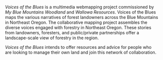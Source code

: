 *Voices of the Blues* is a multimedia webmapping project commissioned by *My Blue Mountains Woodland* and *Wallowa Resources*. Voices of the Blues maps the various narratives of forest landowners across the Blue Mountains in Northeast Oregon. The collaborative mapping project assembles the diverse voices engaged with forestry in Northeast Oregon. These stories from landowners, foresters, and public/private partnerships offer a landscape-scale view of forestry in the region.

*Voices of the Blues* intends to offer resources and advice for people who are looking to manage their own land and join this network of collaboration.